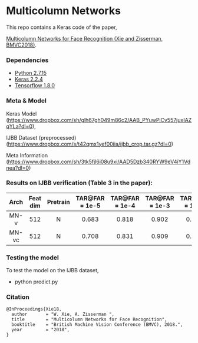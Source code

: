 # Multicolumn Networks

This repo contains a Keras code of the paper,

[Multicolumn Networks for Face Recognition (Xie and Zisserman, BMVC2018)](https://arxiv.org/pdf/1807.09192.pdf).


### Dependencies
- [Python 2.7.15](https://www.continuum.io/downloads)
- [Keras 2.2.4](https://keras.io/)
- [Tensorflow 1.8.0](https://www.tensorflow.org/)


### Meta & Model

Keras Model (https://www.dropbox.com/sh/glh67gh049m86c2/AAB_PYuwPiCv557juxIAZqYLa?dl=0),

IJBB Dataset (preprocessed) (https://www.dropbox.com/s/t42qmx1yef00iia/ijbb_crop.tar.gz?dl=0)

Meta Information (https://www.dropbox.com/sh/3tk5fjl6i08u9xi/AAD5Dzb340RYW9eV4iY1Vdnea?dl=0)


### Results on IJBB verification (Table 3 in the paper):

| Arch   | Feat dim | Pretrain | TAR@FAR = 1e-5 | TAR@FAR = 1e-4 | TAR@FAR = 1e-3 | TAR@FAR = 1e-2 | TAR@FAR = 1e-1 |
|:-:|:-:|:-:|:-:|:-:|:-:|:-:|:-:|
|   MN-v    | 512 |  N  | 0.683 | 0.818 | 0.902 | 0.955 | 0.984 |
|   MN-vc    | 512 |  N  | 0.708 | 0.831 | 0.909 | 0.958 | 0.985 |


### Testing the model
To test the model on the IJBB dataset, 

- python predict.py 

### Citation
```
@InProceedings{Xie18,
  author       = "W. Xie, A. Zisserman ",
  title        = "Multicolumn Networks for Face Recognition",
  booktitle    = "British Machine Vision Conference (BMVC), 2018.",
  year         = "2018",
}
```

